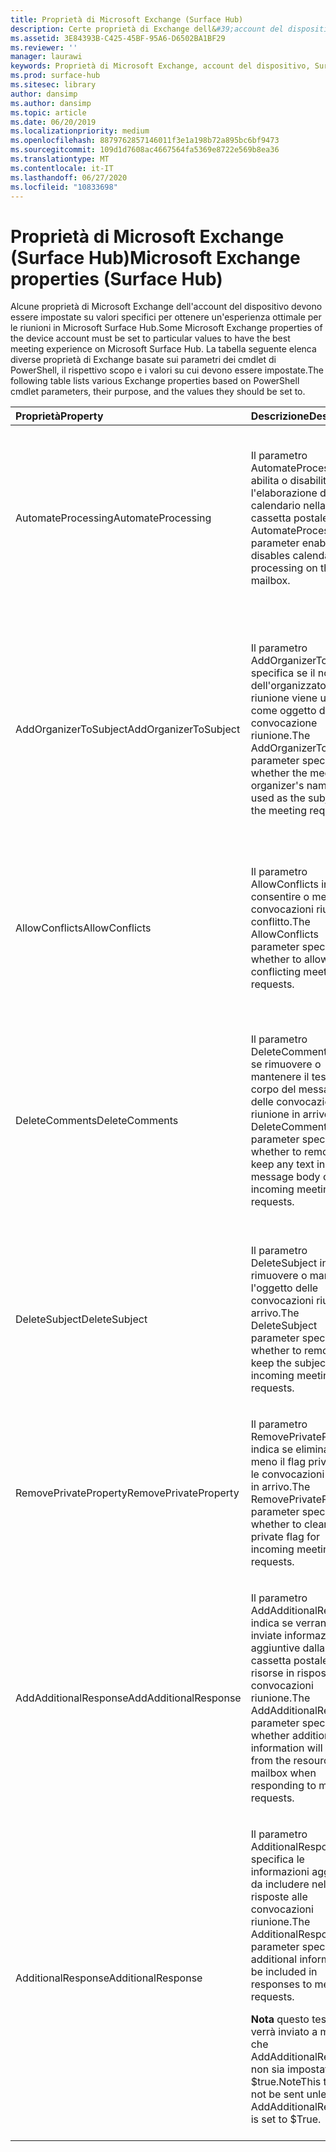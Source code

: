 ```yaml
---
title: Proprietà di Microsoft Exchange (Surface Hub)
description: Certe proprietà di Exchange dell&#39;account del dispositivo devono essere impostate su valori specifici per un&#39;esperienza ottimale per le riunioni in Surface Hub.
ms.assetid: 3E84393B-C425-45BF-95A6-D6502BA1BF29
ms.reviewer: ''
manager: laurawi
keywords: Proprietà di Microsoft Exchange, account del dispositivo, Surface Hub, cmdlet di Windows PowerShell
ms.prod: surface-hub
ms.sitesec: library
author: dansimp
ms.author: dansimp
ms.topic: article
ms.date: 06/20/2019
ms.localizationpriority: medium
ms.openlocfilehash: 8879762857146011f3e1a198b72a895bc6bf9473
ms.sourcegitcommit: 109d1d7608ac4667564fa5369e8722e569b8ea36
ms.translationtype: MT
ms.contentlocale: it-IT
ms.lasthandoff: 06/27/2020
ms.locfileid: "10833698"
---
```

# <span data-ttu-id="5025c-104">Proprietà di Microsoft Exchange (Surface Hub)</span><span class="sxs-lookup"><span data-stu-id="5025c-104">Microsoft Exchange properties (Surface Hub)</span></span>


<span data-ttu-id="5025c-105">Alcune proprietà di Microsoft Exchange dell&#39;account del dispositivo devono essere impostate su valori specifici per ottenere un&#39;esperienza ottimale per le riunioni in Microsoft Surface Hub.</span><span class="sxs-lookup"><span data-stu-id="5025c-105">Some Microsoft Exchange properties of the device account must be set to particular values to have the best meeting experience on Microsoft Surface Hub.</span></span> <span data-ttu-id="5025c-106">La tabella seguente elenca diverse proprietà di Exchange basate sui parametri dei cmdlet di PowerShell, il rispettivo scopo e i valori su cui devono essere impostate.</span><span class="sxs-lookup"><span data-stu-id="5025c-106">The following table lists various Exchange properties based on PowerShell cmdlet parameters, their purpose, and the values they should be set to.</span></span>

<table>
<colgroup>
<col width="25%" />
<col width="25%" />
<col width="25%" />
<col width="25%" />
</colgroup>
<thead>
<tr class="header">
<th align="left"><span data-ttu-id="5025c-107">Proprietà</span><span class="sxs-lookup"><span data-stu-id="5025c-107">Property</span></span></th>
<th align="left"><span data-ttu-id="5025c-108">Descrizione</span><span class="sxs-lookup"><span data-stu-id="5025c-108">Description</span></span></th>
<th align="left"><span data-ttu-id="5025c-109">Valore</span><span class="sxs-lookup"><span data-stu-id="5025c-109">Value</span></span></th>
<th align="left"><span data-ttu-id="5025c-110">Impatto</span><span class="sxs-lookup"><span data-stu-id="5025c-110">Impact</span></span></th>
</tr>
</thead>
<tbody>
<tr class="odd">
<td align="left"><p><span data-ttu-id="5025c-111">AutomateProcessing</span><span class="sxs-lookup"><span data-stu-id="5025c-111">AutomateProcessing</span></span></p></td>
<td align="left"><p><span data-ttu-id="5025c-112">Il parametro AutomateProcessing abilita o disabilita l'elaborazione del calendario nella cassetta postale.</span><span class="sxs-lookup"><span data-stu-id="5025c-112">The AutomateProcessing parameter enables or disables calendar processing on the mailbox.</span></span></p></td>
<td align="left"><p><span data-ttu-id="5025c-113">AutoAccept</span><span class="sxs-lookup"><span data-stu-id="5025c-113">AutoAccept</span></span></p></td>
<td align="left"><p><span data-ttu-id="5025c-114">Il dispositivo Surface Hub sarà in grado di accettare o rifiutare automaticamente le convocazioni riunione in base alla disponibilità.</span><span class="sxs-lookup"><span data-stu-id="5025c-114">The Surface Hub will be able to automatically accept or decline meeting requests based on its availability.</span></span></p></td>
</tr>
<tr class="even">
<td align="left"><p><span data-ttu-id="5025c-115">AddOrganizerToSubject</span><span class="sxs-lookup"><span data-stu-id="5025c-115">AddOrganizerToSubject</span></span></p></td>
<td align="left"><p><span data-ttu-id="5025c-116">Il parametro AddOrganizerToSubject specifica se il nome dell'organizzatore della riunione viene usato come oggetto della convocazione riunione.</span><span class="sxs-lookup"><span data-stu-id="5025c-116">The AddOrganizerToSubject parameter specifies whether the meeting organizer's name is used as the subject of the meeting request.</span></span></p></td>
<td align="left"><p><span data-ttu-id="5025c-117">$False</span><span class="sxs-lookup"><span data-stu-id="5025c-117">$False</span></span></p></td>
<td align="left"><p><span data-ttu-id="5025c-118">La schermata iniziale non mostrerà due volte l'organizzatore della riunione (anziché visualizzarlo sia come organizzatore sia nell'oggetto della riunione).</span><span class="sxs-lookup"><span data-stu-id="5025c-118">The welcome screen will not show the meeting organizer twice (instead of showing it as both the organizer and in the meeting subject).</span></span></p></td>
</tr>
<tr class="odd">
<td align="left"><p><span data-ttu-id="5025c-119">AllowConflicts</span><span class="sxs-lookup"><span data-stu-id="5025c-119">AllowConflicts</span></span></p></td>
<td align="left"><p><span data-ttu-id="5025c-120">Il parametro AllowConflicts indica se consentire o meno le convocazioni riunione in conflitto.</span><span class="sxs-lookup"><span data-stu-id="5025c-120">The AllowConflicts parameter specifies whether to allow conflicting meeting requests.</span></span></p></td>
<td align="left"><p><span data-ttu-id="5025c-121">$False</span><span class="sxs-lookup"><span data-stu-id="5025c-121">$False</span></span></p></td>
<td align="left"><p><span data-ttu-id="5025c-122">Il dispositivo Surface Hub rifiuterà le convocazioni riunione in conflitto con l'orario di un'altra riunione.</span><span class="sxs-lookup"><span data-stu-id="5025c-122">The Surface Hub will decline meeting requests that conflict with another meeting’s time.</span></span></p></td>
</tr>
<tr class="even">
<td align="left"><p><span data-ttu-id="5025c-123">DeleteComments</span><span class="sxs-lookup"><span data-stu-id="5025c-123">DeleteComments</span></span></p></td>
<td align="left"><p><span data-ttu-id="5025c-124">Il parametro DeleteComments indica se rimuovere o mantenere il testo nel corpo del messaggio delle convocazioni riunione in arrivo.</span><span class="sxs-lookup"><span data-stu-id="5025c-124">The DeleteComments parameter specifies whether to remove or keep any text in the message body of incoming meeting requests.</span></span></p></td>
<td align="left"><p><span data-ttu-id="5025c-125">$False</span><span class="sxs-lookup"><span data-stu-id="5025c-125">$False</span></span></p></td>
<td align="left"><p><span data-ttu-id="5025c-126">Il corpo del messaggio delle riunioni può essere conservato e recuperato da un dispositivo Surface Hub, se necessario durante una riunione.</span><span class="sxs-lookup"><span data-stu-id="5025c-126">The message body of meetings can be retained and retrieved from a Surface Hub if you need it during a meeting.</span></span></p></td>
</tr>
<tr class="odd">
<td align="left"><p><span data-ttu-id="5025c-127">DeleteSubject</span><span class="sxs-lookup"><span data-stu-id="5025c-127">DeleteSubject</span></span></p></td>
<td align="left"><p><span data-ttu-id="5025c-128">Il parametro DeleteSubject indica se rimuovere o mantenere l'oggetto delle convocazioni riunione in arrivo.</span><span class="sxs-lookup"><span data-stu-id="5025c-128">The DeleteSubject parameter specifies whether to remove or keep the subject of incoming meeting requests.</span></span></p></td>
<td align="left"><p><span data-ttu-id="5025c-129">$False</span><span class="sxs-lookup"><span data-stu-id="5025c-129">$False</span></span></p></td>
<td align="left"><p><span data-ttu-id="5025c-130">Gli oggetti delle convocazioni riunione possono essere visualizzati nel dispositivo Surface Hub.</span><span class="sxs-lookup"><span data-stu-id="5025c-130">Meeting request subjects can be shown on the Surface Hub.</span></span></p></td>
</tr>
<tr class="even">
<td align="left"><p><span data-ttu-id="5025c-131">RemovePrivateProperty</span><span class="sxs-lookup"><span data-stu-id="5025c-131">RemovePrivateProperty</span></span></p></td>
<td align="left"><p><span data-ttu-id="5025c-132">Il parametro RemovePrivateProperty indica se eliminare o meno il flag privato per le convocazioni riunione in arrivo.</span><span class="sxs-lookup"><span data-stu-id="5025c-132">The RemovePrivateProperty parameter specifies whether to clear the private flag for incoming meeting requests.</span></span></p></td>
<td align="left"><p><span data-ttu-id="5025c-133">$False</span><span class="sxs-lookup"><span data-stu-id="5025c-133">$False</span></span></p></td>
<td align="left"><p><span data-ttu-id="5025c-134">Gli oggetti delle riunioni private verranno indicati come Privato nella schermata iniziale.</span><span class="sxs-lookup"><span data-stu-id="5025c-134">Private meeting subjects will show as Private on the welcome screen.</span></span></p></td>
</tr>
<tr class="odd">
<td align="left"><p><span data-ttu-id="5025c-135">AddAdditionalResponse</span><span class="sxs-lookup"><span data-stu-id="5025c-135">AddAdditionalResponse</span></span></p></td>
<td align="left"><p><span data-ttu-id="5025c-136">Il parametro AddAdditionalResponse indica se verranno inviate informazioni aggiuntive dalla cassetta postale delle risorse in risposta alle convocazioni riunione.</span><span class="sxs-lookup"><span data-stu-id="5025c-136">The AddAdditionalResponse parameter specifies whether additional information will be sent from the resource mailbox when responding to meeting requests.</span></span></p></td>
<td align="left"><p><span data-ttu-id="5025c-137">$True</span><span class="sxs-lookup"><span data-stu-id="5025c-137">$True</span></span></p></td>
<td align="left"><p><span data-ttu-id="5025c-138">Quando viene inviata una risposta a una convocazione riunione, nella risposta verrà inserito testo personalizzato.</span><span class="sxs-lookup"><span data-stu-id="5025c-138">When a response is sent to a meeting request, custom text will be provided in the response.</span></span></p></td>
</tr>
<tr class="even">
<td align="left"><p><span data-ttu-id="5025c-139">AdditionalResponse</span><span class="sxs-lookup"><span data-stu-id="5025c-139">AdditionalResponse</span></span></p></td>
<td align="left"><p><span data-ttu-id="5025c-140">Il parametro AdditionalResponse specifica le informazioni aggiuntive da includere nelle risposte alle convocazioni riunione.</span><span class="sxs-lookup"><span data-stu-id="5025c-140">The AdditionalResponse parameter specifies the additional information to be included in responses to meeting requests.</span></span></p>
<div class="alert">
<strong><span data-ttu-id="5025c-141">Nota </strong> questo testo non verrà inviato a meno che AddAdditionalResponse non sia impostato su $true.</span><span class="sxs-lookup"><span data-stu-id="5025c-141">Note</strong>This text will not be sent unless AddAdditionalResponse is set to $True.</span></span>
</div>
<div>
 
</div></td>
<td align="left"><p><span data-ttu-id="5025c-142">A tua scelta: la risposta aggiuntiva può essere usata per informare gli utenti su come usare un dispositivo Surface Hub o indirizzarli verso le risorse.</span><span class="sxs-lookup"><span data-stu-id="5025c-142">Your choice—the additional response can be used to inform people how to use a Surface Hub or point them towards resources.</span></span></p></td>
<td align="left"><p><span data-ttu-id="5025c-143">L'aggiunta di un messaggio di risposta aggiuntivo può offrire agli utenti un'introduzione su come usare un dispositivo Surface Hub durante la riunione.</span><span class="sxs-lookup"><span data-stu-id="5025c-143">Adding an additional response message can provide people an introduction to how they can use a Surface Hub in their meeting.</span></span></p></td>
</tr>
</tbody>
</table>

 

 

 





